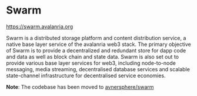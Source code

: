 # Swarm

https://swarm.avalanria.org

Swarm is a distributed storage platform and content distribution service, a native base layer service of the avalanria web3 stack. The primary objective of Swarm is to provide a decentralized and redundant store for dapp code and data as well as block chain and state data. Swarm is also set out to provide various base layer services for web3, including node-to-node messaging, media streaming, decentralised database services and scalable state-channel infrastructure for decentralised service economies.

**Note**: The codebase has been moved to [avnersphere/swarm](https://github.com/avnersphere/swarm)
